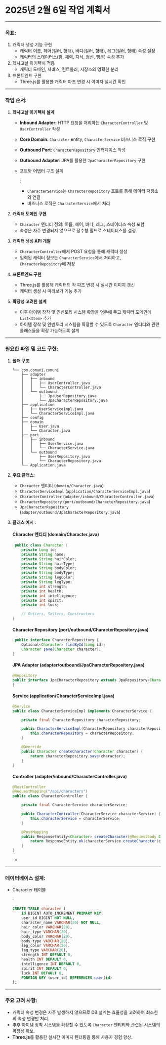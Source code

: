 # **2025년 2월 6일 작업 계획서**
 
------

### **목표**:

1. 캐릭터 생성 기능 구현
   - 캐릭터 이름, 헤어(컬러, 형태), 바디(컬러, 형태), 레그(컬러, 형태) 속성 설정
   - 캐릭터의 스테이터스(힘, 체력, 지식, 정신, 행운) 속성 추가
2. 헥사고날 아키텍처 적용
   - 캐릭터 도메인, 서비스, 컨트롤러, 저장소의 명확한 분리
3. 프론트엔드 구현
   - Three.js를 활용한 캐릭터 파츠 변경 시 이미지 실시간 확인

------

### **작업 순서**:

1. **헥사고날 아키텍처 설계**

   - **Inbound Adapter**: HTTP 요청을 처리하는 `CharacterController` 및 `UserController` 작성

   - **Core Domain**: `Character` entity, `CharacterService` 비즈니스 로직 구현

   - **Outbound Port**: `CharacterRepository` 인터페이스 작성

   - **Outbound Adapter**: JPA를 활용한 `JpaCharacterRepository` 구현

   - 포트와 어댑터 구조 설계

     :

     - `CharacterService`는 `CharacterRepository` 포트를 통해 데이터 저장소와 연결
     - 비즈니스 로직은 `CharacterService`에서 처리

2. **캐릭터 도메인 구현**

   - `Character` 엔티티 정의: 이름, 헤어, 바디, 레그, 스테이터스 속성 포함
   - 속성은 자주 변경되지 않으므로 정수형 필드로 스테이터스를 설정

3. **캐릭터 생성 API 개발**

   - `CharacterController`에서 POST 요청을 통해 캐릭터 생성
   - 입력된 캐릭터 정보는 `CharacterService`에서 처리하고, `CharacterRepository`에 저장

4. **프론트엔드 구현**

   - Three.js를 활용해 캐릭터의 각 파츠 변경 시 실시간 이미지 갱신
   - 캐릭터 생성 시 미리보기 기능 추가

5. **확장성 고려한 설계**

   - 이후 아이템 장착 및 인벤토리 시스템 확장을 염두에 두고 캐릭터 도메인에 `List<Item>` 추가
   - 아이템 장착 및 인벤토리 시스템을 확장할 수 있도록 `Character` 엔티티와 관련 클래스들을 확장 가능하도록 설계

------

### **필요한 파일 및 코드 구현**:

1. **폴더 구조**

   ```plaintext
   └── com.comuni.comuni
       ├── adapter
       │   ├── inbound
       │   │   ├── UserController.java
       │   │   └── CharacterController.java
       │   └── outbound
       │       ├── JpaUserRepository.java
       │       └── JpaCharacterRepository.java
       ├── application
       │   ├── UserServiceImpl.java
       │   └── CharacterServiceImpl.java
       ├── config
       ├── domain
       │   ├── User.java
       │   └── Character.java
       ├── port
       │   ├── inbound
       │   │   ├── UserService.java
       │   │   └── CharacterService.java
       │   └── outbound
       │       ├── UserRepository.java
       │       └── CharacterRepository.java
       └── Application.java
   ```

2. **주요 클래스**:

   - `Character` 엔티티 (`domain/Character.java`)
   - `CharacterServiceImpl` (`application/CharacterServiceImpl.java`)
   - `CharacterController` (`adapter/inbound/CharacterController.java`)
   - `CharacterRepository` (`port/outbound/CharacterRepository.java`)
   - `JpaCharacterRepository` (`adapter/outbound/JpaCharacterRepository.java`)

3. **클래스 예시** :

   #### **Character 엔티티 (domain/Character.java)**

   ```java
    public class Character {
       private Long id;
       private String name;
       private String hairColor;
       private String hairType;
       private String bodyColor;
       private String bodyType;
       private String legColor;
       private String legType;
       private int strength;
       private int health;
       private int intelligence;
       private int spirit;
       private int luck;
   
       // Getters, Setters, Constructors
   }
   ```

   #### **Character Repository (port/outbound/CharacterRepository.java)**

   ```java
    public interface CharacterRepository {
       Optional<Character> findById(Long id);
       Character save(Character character);
   }
   ```

   #### **JPA Adapter (adapter/outbound/JpaCharacterRepository.java)**

   ```java
   @Repository
   public interface JpaCharacterRepository extends JpaRepository<Character, Long>, CharacterRepository {
   }
   ```

   #### **Service (application/CharacterServiceImpl.java)**

   ```java
   @Service
   public class CharacterServiceImpl implements CharacterService {
   
       private final CharacterRepository characterRepository;
   
       public CharacterServiceImpl(CharacterRepository characterRepository) {
           this.characterRepository = characterRepository;
       }
   
       @Override
       public Character createCharacter(Character character) {
           return characterRepository.save(character);
       }
   }
   ```

   #### **Controller (adapter/inbound/CharacterController.java)**

   ```java
   @RestController
   @RequestMapping("/api/characters")
   public class CharacterController {
   
       private final CharacterService characterService;
   
       public CharacterController(CharacterService characterService) {
           this.characterService = characterService;
       }
   
       @PostMapping
       public ResponseEntity<Character> createCharacter(@RequestBody Character character) {
           return ResponseEntity.ok(characterService.createCharacter(character));
       }
   }
   ```

   - 

------

### **데이터베이스 설계**:

- Character 테이블

  :

  ```sql
  CREATE TABLE character (
      id BIGINT AUTO_INCREMENT PRIMARY KEY,
      user_id BIGINT NOT NULL,
      character_name VARCHAR(50) NOT NULL,
      hair_color VARCHAR(20),
      hair_type VARCHAR(20),
      body_color VARCHAR(20),
      body_type VARCHAR(20),
      leg_color VARCHAR(20),
      leg_type VARCHAR(20),
      strength INT DEFAULT 0,
      health INT DEFAULT 0,
      intelligence INT DEFAULT 0,
      spirit INT DEFAULT 0,
      luck INT DEFAULT 0,
      FOREIGN KEY (user_id) REFERENCES user(id)
  );
  ```

------

### **주요 고려 사항**:

- 캐릭터 속성 변경은 자주 발생하지 않으므로 DB 설계는 효율성을 고려하여 최소한의 속성 변경만 처리.
- 추후 아이템 장착 시스템을 확장할 수 있도록 `Character` 엔티티와 관련된 시스템의 확장성 확보.
- **Three.js**를 활용한 실시간 이미지 렌더링을 통해 사용자 경험 향상.
